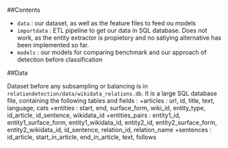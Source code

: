 ##Contents

+ `data` : our dataset, as well as the feature files to feed ou models
+ `importdata` : ETL pipeline to get our data in SQL database. Does not work, as the entity extractor is propietory and no satiying alternative has been implemented so far.
+ `models` : our models for comparing benchmark and our approach of detection before classification

##Data

Dataset before any subsampling or balancing is in `relationdetection/data/wikidata_relations.db`.
It is a large SQL database file, containing the following tables and fields :
+articles : url, id, title, text, language, cats
+entities : start, end, surface_form, wiki_id, entity_type, id_article, id_sentence, wikidata_id
+entities_pairs : entity1_id, entity1_surface_form, entity1_wikidata_id, entity2_id, entity2_surface_form, entity2_wikidata_id, id_sentence, relation_id, relation_name
+sentences : id_article, start_in_article, end_in_article, text, follows
